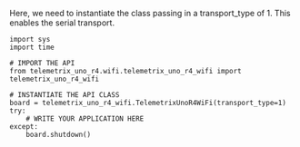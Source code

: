 Here, we need to instantiate the class passing in a transport_type of 1. This enables 
the serial transport.

```angular2html
import sys
import time

# IMPORT THE API
from telemetrix_uno_r4.wifi.telemetrix_uno_r4_wifi import telemetrix_uno_r4_wifi

# INSTANTIATE THE API CLASS
board = telemetrix_uno_r4_wifi.TelemetrixUnoR4WiFi(transport_type=1)
try:
    # WRITE YOUR APPLICATION HERE
except:
    board.shutdown()




```

<br>
